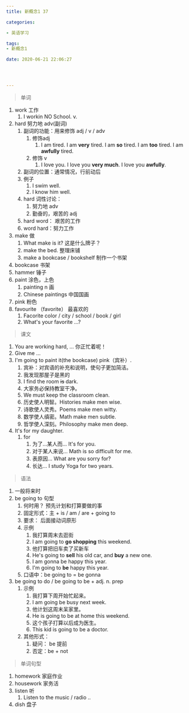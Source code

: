 ```yaml
---
title: 新概念1 37

categories: 

- 英语学习

tags: 
- 新概念1

date: 2020-06-21 22:06:27




---
```


<!-- more -->

> 单词

1. work 工作
   1. I workin NO School. v.
2. hard 努力地  adv(副词)
   1. 副词的功能：用来修饰 adj / v / adv
      1. 修饰adj
         1. I am tired.  I am **very** tired. I am **so** tired. I am **too** tired. I am **awfully** tired.
      2. 修饰 v
         1. I love you. I love you **very much**. I love you **awfully**.
   2. 副词的位置：通常情况，行前动后
   3. 例子
      1. I swim well.
      2. I know him well.
   4. hard 词性讨论：
      1. 努力地  adv
      2. 勤奋的，艰苦的  adj
   5. hard word： 艰苦的工作
   6. word hard：努力工作
3. make 做
   1. What make is it? 这是什么牌子？
   2. make the bed. 整理床铺
   3. make a bookcase / bookshelf 制作一个书架
4. bookcase 书架
5. hammer 锤子
6. paint 涂色，上色
   1. painting n 画
   2. Chinese paintings 中国国画
7. pink 粉色
8. favourite （favorite） 最喜欢的
   1. Facorite color / city / school / book / girl
   2. What's your favorite ...?

> 课文

1. You are working hard, ...  你正忙着呢！
2. Give me ...
3. I'm going to paint it(the bookcase) pink（宾补）.
   1. 宾补：对宾语的补充和说明，使句子更加简洁。
   2. 我发现那屋子是黑的
   3. I find the room ~~is~~ dark.
   4. 大家务必保持教室干净。
   5. We must keep the classroom clean.
   6. 历史使人明智。Histories make men wise.
   7. 诗歌使人灵秀。Poems make men witty.
   8. 数学使人缜密。Math make men subtle.
   9. 哲学使人深刻。Philosophy make men deep.
4. It's for my daughter.
   1. for
      1. 为了...某人而...  It's for you.
      2. 对于某人来说...   Math is so difficult for me.
      3. 表原因...  What are you sorry for?
      4. 长达... I study Yoga for two years.

> 语法

1. 一般将来时
2. be going to 句型
   1. 何时用？ 预先计划和打算要做的事
   2. 固定形式：主 + is / am / are + going to
   3. 要求： 后面接动词原形
   4. 示例
      1. 我打算周末去逛街
      2. I am going to **go shopping** this weekend.
      3. 他打算把旧车卖了买新车
      4. He's going to **sell** his old car, and **buy** a new one.
      5. I am gonna be happy this year. 
      6. I'm going to **be** happy this year.
   5. 口语中：be going to = be gonna
3. be going to do / be going to be + adj. n. prep
   1. 示例
      1. 我打算下周开始忙起来。
      2. I am going be busy next week.
      3. 他计划这周末呆家里。
      4. He is going to be at home this weekend.
      5. 这个孩子打算以后成为医生。
      6. This kid is going to be a doctor.
   2. 其他形式：
      1. 疑问： be 提前
      2. 否定：be + not

> 单词句型

1. homework 家庭作业
2. housework 家务活
3. listen 听
   1. Listen to the music / radio ..
4. dish 盘子



